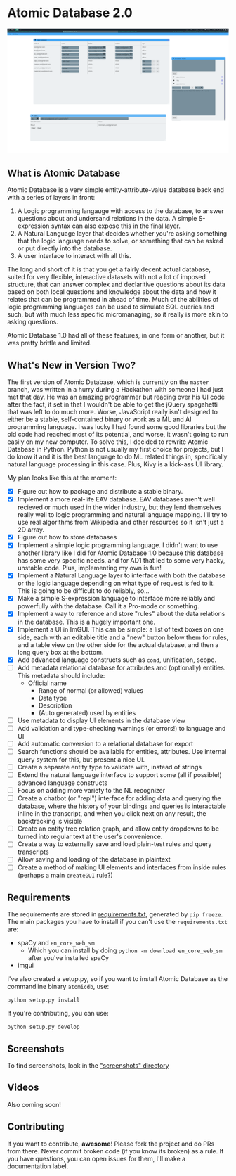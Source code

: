 # Atomic Database 2.0

![Main Screenshot](Screenshots/2019-04-15-193029_2560x1440_scrot.png)

## What is Atomic Database

Atomic Database is a very simple entity-attribute-value database back end with a
series of layers in front:

1. A Logic programming langauge with access to the database, to answer questions
   about and undersand relations in the data. A simple S-expression syntax can
   also expose this in the final layer.
2. A Natural Language layer that decides whether you're asking something that
   the logic language needs to solve, or something that can be asked or put
   directly into the database.
3. A user interface to interact with all this.

The long and short of it is that you get a fairly decent actual database, suited
for very flexible, interactive datasets with not a lot of imposed structure,
that can answer complex and declaritive questions about its data based on both
local questions and knowledge about the data and how it relates that can be
programmed in ahead of time. Much of the abilities of logic programming
languages can be used to simulate SQL queries and such, but with much less
specific micromanaging, so it really is more akin to asking questions.

Atomic Database 1.0 had all of these features, in one form or another, but it
was pretty brittle and limited.

## What's New in Version Two?

The first version of Atomic Database, which is currently on the `master` branch,
was written in a hurry during a Hackathon with someone I had just met that day.
He was an amazing programmer but reading over his UI code after the fact, it set
in that I wouldn't be able to get the jQuery spagahetti that was left to do much
more. Worse, JavaScript really isn't designed to either be a stable,
self-contained binary or work as a ML and AI programming language. I was lucky I
had found some good libraries but the old code had reached most of its
potential, and worse, it wasn't going to run easily on my new computer. To solve
this, I decided to rewrite Atomic Database in Python. Python is not usually my
first choice for projects, but I do know it and it is the best language to do ML
related things in, specifically natural language processing in this case. Plus,
Kivy is a kick-ass UI library.

My plan looks like this at the moment:

- [X] Figure out how to package and distribute a stable binary.
- [X] Implement a more real-life EAV database. EAV databases aren't well
      recieved or much used in the wider industry, but they lend themselves
      really well to logic programming and natural language mapping. I'll try to
      use real algorithms from Wikipedia and other resources so it isn't just a
      2D array.
- [X] Figure out how to store databases
- [X] Implement a simple logic programming language. I didn't want to use
      another library like I did for Atomic Database 1.0 because this database
      has some very specific needs, and for AD1 that led to some very hacky,
      unstable code. Plus, implementing my own is fun!
- [X] Implement a Natural Language layer to interface with both the database or
      the logic language depending on what type of request is fed to it. This is
      going to be difficult to do reliably, so...
- [X] Make a simple S-expression language to interface more reliably and
      powerfully with the database. Call it a Pro-mode or something.
- [X] Implement a way to reference and store "rules" about the data relations in
      the database. This is a hugely important one.
- [X] Implement a UI in ImGUI. This can be simple: a list of text boxes on one
      side, each with an editable title and a "new" button below them for rules,
      and a table view on the other side for the actual database, and then a
      long query box at the bottom.
- [X] Add advanced language constructs such as `cond`, unification, scope.
- [ ] Add metadata relational database for attributes and (optionally) entities. This metadata should include:
    * Official name
      * Range of normal (or allowed) values
      * Data type
      * Description
      * (Auto generated) used by entities
- [ ] Use metadata to display UI elements in the database view
- [ ] Add validation and type-checking warnings (or errors!) to language and UI
- [ ] Add automatic conversion to a relational database for export
- [ ] Search functions should be available for entities, attributes. Use internal query system for this, but present a nice UI.
- [ ] Create a separate entity type to validate with, instead of strings
- [ ] Extend the natural language interface to support some (all if possible!)
      advanced language constructs
- [ ] Focus on adding more variety to the NL recognizer
- [ ] Create a chatbot (or "repl") interface for adding data and querying the
      database, where the history of your bindings and queries is interactable
      inline in the transcript, and when you click next on any result, the
      backtracking is visible
- [ ] Create an entity tree relation graph, and allow entity dropdowns to be
      turned into regular text at the user's convenience.
- [ ] Create a way to externally save and load plain-test rules and query
      transcripts
- [ ] Allow saving and loading of the database in plaintext
- [ ] Create a method of making UI elements and interfaces from inside rules
     (perhaps a main `createGUI` rule?)

## Requirements

The requirements are stored in [requirements.txt](requirements.txt), generated
by `pip freeze`. The main packages you have to install if you can't use the
`requirements.txt` are:

- spaCy and `en_core_web_sm`
    * Which you can install by doing `python -m download en_core_web_sm` after
      you've installed spaCy
- imgui

I've also created a setup.py, so if you want to install Atomic Database as the
commandline binary `atomicdb`, use:
```
python setup.py install
```

If you're contributing, you can use:
```
python setup.py develop
```

## Screenshots

To find screenshots, look in the ["screenshots" directory](Screenshots/)

## Videos

Also coming soon!

## Contributing

If you want to contribute, **awesome**! Please fork the project and do PRs from
there. Never commit broken code (if you know its broken) as a rule. If you have
questions, you can open issues for them, I'll make a documentation label.
